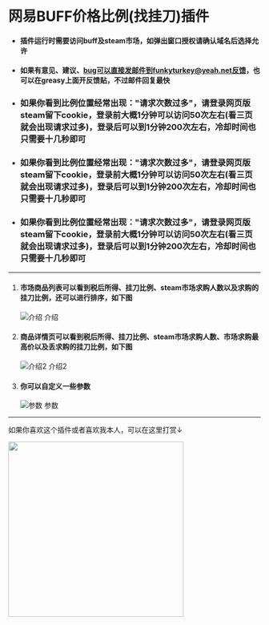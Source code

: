 # 网易BUFF价格比例(找挂刀)插件

* #### 插件运行时需要访问buff及steam市场，如弹出窗口授权请确认域名后选择允许

* #### 如果有意见、建议、bug可以直接发邮件到funkyturkey@yeah.net反馈，也可以在greasy上面开反馈贴，不过邮件回复最快

* ### **如果你看到比例位置经常出现："请求次数过多"，请登录网页版steam留下cookie，登录前大概1分钟可以访问50次左右(看三页就会出现请求过多)，登录后可以到1分钟200次左右，冷却时间也只需要十几秒即可**

* ### **如果你看到比例位置经常出现："请求次数过多"，请登录网页版steam留下cookie，登录前大概1分钟可以访问50次左右(看三页就会出现请求过多)，登录后可以到1分钟200次左右，冷却时间也只需要十几秒即可**

* ### **如果你看到比例位置经常出现："请求次数过多"，请登录网页版steam留下cookie，登录前大概1分钟可以访问50次左右(看三页就会出现请求过多)，登录后可以到1分钟200次左右，冷却时间也只需要十几秒即可**
---

1. #### 市场商品列表可以看到税后所得、挂刀比例、steam市场求购人数以及求购的挂刀比例，还可以进行排序，如下图 
   ![介绍 介绍](https://gitee.com/pronax/buffMarketHelper/raw/master/%E4%BB%8B%E7%BB%8D1.png)    
2. #### 商品详情页可以看到税后所得、挂刀比例、steam市场求购人数、市场求购最高价以及丢求购的挂刀比例，如下图  
   ![介绍2 介绍2](https://gitee.com/pronax/buffMarketHelper/raw/master/%E4%BB%8B%E7%BB%8D2.png)
3. #### 你可以自定义一些参数  
   ![参数 参数](https://gitee.com/pronax/buffMarketHelper/raw/master/%E4%BB%8B%E7%BB%8D3.png)

---

如果你喜欢这个插件或者喜欢我本人，可以在这里打赏↓

<img src="https://gitee.com/pronax/self-use-oil-warehouse/raw/master/donate.png"  height="350" width="350">